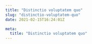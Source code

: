 ```yaml
---
title: "Distinctio voluptatem quo"
slug: "distinctio-voluptatem-quo"
date: 2021-02-15T16:24:01Z

meta:
  title: "Distinctio voluptatem quo"
---
```


